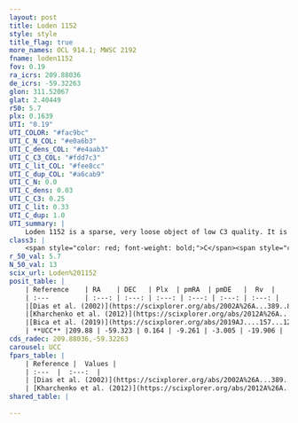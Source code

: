 ```yaml
---
layout: post
title: Loden 1152
style: style
title_flag: true
more_names: OCL 914.1; MWSC 2192
fname: loden1152
fov: 0.19
ra_icrs: 209.88036
de_icrs: -59.32263
glon: 311.52067
glat: 2.40449
r50: 5.7
plx: 0.1639
UTI: "0.19"
UTI_COLOR: "#fac9bc"
UTI_C_N_COL: "#e0a6b3"
UTI_C_dens_COL: "#e4aab3"
UTI_C_C3_COL: "#fdd7c3"
UTI_C_lit_COL: "#fee8cc"
UTI_C_dup_COL: "#a6cab9"
UTI_C_N: 0.0
UTI_C_dens: 0.03
UTI_C_C3: 0.25
UTI_C_lit: 0.33
UTI_C_dup: 1.0
UTI_summary: |
    Loden 1152 is a sparse, very loose object of low C3 quality. It is poorly studied in the literature, with no articles listed in the last 6 years.<br><br><span style="color: #99180f; font-weight: bold;">Warning: </span>contains less than 25 stars with <i>P>0.5</i> estimated.
class3: |
    <span style="color: red; font-weight: bold;">C</span><span style="color: red; font-weight: bold;">C</span>
r_50_val: 5.7
N_50_val: 13
scix_url: Loden%201152
posit_table: |
    | Reference    | RA    | DEC   | Plx  | pmRA  | pmDE   |  Rv  |
    | :---         | :---: | :---: | :---: | :---: | :---: | :---: |
    |[Dias et al. (2002)](https://scixplorer.org/abs/2002A%26A...389..871D) | 209.875 | -59.35 | -- | -2.31 | -4.22 | -- |
    |[Kharchenko et al. (2012)](https://scixplorer.org/abs/2012A%26A...543A.156K) | 209.865 | -59.33 | -- | -6.0 | 1.76 | -- |
    |[Bica et al. (2019)](https://scixplorer.org/abs/2019AJ....157...12B) | 209.902 | -59.359 | -- | -- | -- | -- |
    | **UCC** |209.88 | -59.323 | 0.164 | -9.261 | -3.005 | -19.906 | 
cds_radec: 209.88036,-59.32263
carousel: UCC
fpars_table: |
    | Reference |  Values |
    | :---  |  :---:  |
    | [Dias et al. (2002)](https://scixplorer.org/abs/2002A%26A...389..871D) | `E(B-V)=0.573, Dist=1711.0, Age=8.065` |
    | [Kharchenko et al. (2012)](https://scixplorer.org/abs/2012A%26A...543A.156K) | `e_bv=0.573, distance=1711, log_age=8.065` |
shared_table: |
    
---
```

